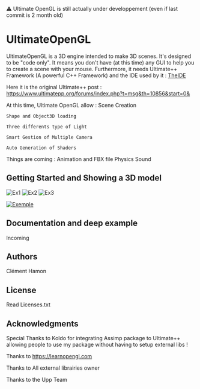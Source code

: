 
 :warning: Ultimate OpenGL is still actually under developpement (even if last commit is 2 month old) 

# UltimateOpenGL 
UltimateOpenGL is a 3D engine intended to make 3D scenes. It's designed to be "code only". It means you don't have (at this time) any GUI to help you to create a scene with your mouse.
Furthermore, it needs Ultimate++ Framework (A powerful C++ Framework) and the IDE used by it : [TheIDE](https://www.ultimatepp.org/index.html)

Here it is the original Ultimate++ post : https://www.ultimatepp.org/forums/index.php?t=msg&th=10856&start=0&

At this time, Ultimate OpenGL allow :
	Scene Creation

	Shape and Object3D loading

	Three differents type of Light

	Smart Gestion of Multiple Camera

	Auto Generation of Shaders


Things are coming :
	Animation and FBX file
	Physics
	Sound

## Getting Started and Showing a 3D model 



![Ex1](https://i.imgur.com/bI2kepS.png)
![Ex2](https://i.imgur.com/KL2ixM6.png)
![Ex3](https://i.imgur.com/BxMIgiL.png)

[![Exemple](https://img.youtube.com/vi/9ht6UD0pNF4/0.jpg)](https://www.youtube.com/watch?v=9ht6UD0pNF4)

## Documentation and deep example 

Incoming

## Authors

Clément Hamon

## License

Read Licenses.txt 

## Acknowledgments

Special Thanks to Koldo for integrating Assimp package to Ultimate++ allowing people to use my package without having to setup external libs !


Thanks to https://learnopengl.com

Thanks to All external librairies owner 

Thanks to the Upp Team

